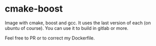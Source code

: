 # cmake-boost

Image with cmake, boost and gcc. 
It uses the last version of each (on ubuntu of course). 
You can use it to build in gitlab or more.

Feel free to PR or to correct my Dockerfile.
